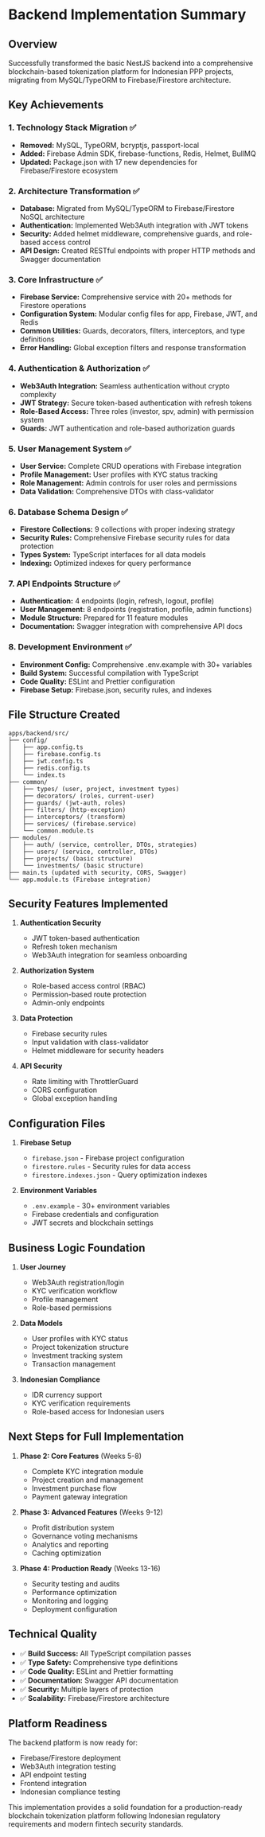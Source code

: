 # Backend Implementation Summary

## Overview

Successfully transformed the basic NestJS backend into a comprehensive
blockchain-based tokenization platform for Indonesian PPP projects, migrating
from MySQL/TypeORM to Firebase/Firestore architecture.

## Key Achievements

### 1. Technology Stack Migration ✅

- **Removed:** MySQL, TypeORM, bcryptjs, passport-local
- **Added:** Firebase Admin SDK, firebase-functions, Redis, Helmet, BullMQ
- **Updated:** Package.json with 17 new dependencies for Firebase/Firestore
  ecosystem

### 2. Architecture Transformation ✅

- **Database:** Migrated from MySQL/TypeORM to Firebase/Firestore NoSQL
  architecture
- **Authentication:** Implemented Web3Auth integration with JWT tokens
- **Security:** Added helmet middleware, comprehensive guards, and role-based
  access control
- **API Design:** Created RESTful endpoints with proper HTTP methods and Swagger
  documentation

### 3. Core Infrastructure ✅

- **Firebase Service:** Comprehensive service with 20+ methods for Firestore
  operations
- **Configuration System:** Modular config files for app, Firebase, JWT, and
  Redis
- **Common Utilities:** Guards, decorators, filters, interceptors, and type
  definitions
- **Error Handling:** Global exception filters and response transformation

### 4. Authentication & Authorization ✅

- **Web3Auth Integration:** Seamless authentication without crypto complexity
- **JWT Strategy:** Secure token-based authentication with refresh tokens
- **Role-Based Access:** Three roles (investor, spv, admin) with permission
  system
- **Guards:** JWT authentication and role-based authorization guards

### 5. User Management System ✅

- **User Service:** Complete CRUD operations with Firebase integration
- **Profile Management:** User profiles with KYC status tracking
- **Role Management:** Admin controls for user roles and permissions
- **Data Validation:** Comprehensive DTOs with class-validator

### 6. Database Schema Design ✅

- **Firestore Collections:** 9 collections with proper indexing strategy
- **Security Rules:** Comprehensive Firebase security rules for data protection
- **Types System:** TypeScript interfaces for all data models
- **Indexing:** Optimized indexes for query performance

### 7. API Endpoints Structure ✅

- **Authentication:** 4 endpoints (login, refresh, logout, profile)
- **User Management:** 8 endpoints (registration, profile, admin functions)
- **Module Structure:** Prepared for 11 feature modules
- **Documentation:** Swagger integration with comprehensive API docs

### 8. Development Environment ✅

- **Environment Config:** Comprehensive .env.example with 30+ variables
- **Build System:** Successful compilation with TypeScript
- **Code Quality:** ESLint and Prettier configuration
- **Firebase Setup:** Firebase.json, security rules, and indexes

## File Structure Created

```
apps/backend/src/
├── config/
│   ├── app.config.ts
│   ├── firebase.config.ts
│   ├── jwt.config.ts
│   ├── redis.config.ts
│   └── index.ts
├── common/
│   ├── types/ (user, project, investment types)
│   ├── decorators/ (roles, current-user)
│   ├── guards/ (jwt-auth, roles)
│   ├── filters/ (http-exception)
│   ├── interceptors/ (transform)
│   ├── services/ (firebase.service)
│   └── common.module.ts
├── modules/
│   ├── auth/ (service, controller, DTOs, strategies)
│   ├── users/ (service, controller, DTOs)
│   ├── projects/ (basic structure)
│   └── investments/ (basic structure)
├── main.ts (updated with security, CORS, Swagger)
└── app.module.ts (Firebase integration)
```

## Security Features Implemented

1. **Authentication Security**
   - JWT token-based authentication
   - Refresh token mechanism
   - Web3Auth integration for seamless onboarding

2. **Authorization System**
   - Role-based access control (RBAC)
   - Permission-based route protection
   - Admin-only endpoints

3. **Data Protection**
   - Firebase security rules
   - Input validation with class-validator
   - Helmet middleware for security headers

4. **API Security**
   - Rate limiting with ThrottlerGuard
   - CORS configuration
   - Global exception handling

## Configuration Files

1. **Firebase Setup**
   - `firebase.json` - Firebase project configuration
   - `firestore.rules` - Security rules for data access
   - `firestore.indexes.json` - Query optimization indexes

2. **Environment Variables**
   - `.env.example` - 30+ environment variables
   - Firebase credentials and configuration
   - JWT secrets and blockchain settings

## Business Logic Foundation

1. **User Journey**
   - Web3Auth registration/login
   - KYC verification workflow
   - Profile management
   - Role-based permissions

2. **Data Models**
   - User profiles with KYC status
   - Project tokenization structure
   - Investment tracking system
   - Transaction management

3. **Indonesian Compliance**
   - IDR currency support
   - KYC verification requirements
   - Role-based access for Indonesian users

## Next Steps for Full Implementation

1. **Phase 2: Core Features** (Weeks 5-8)
   - Complete KYC integration module
   - Project creation and management
   - Investment purchase flow
   - Payment gateway integration

2. **Phase 3: Advanced Features** (Weeks 9-12)
   - Profit distribution system
   - Governance voting mechanisms
   - Analytics and reporting
   - Caching optimization

3. **Phase 4: Production Ready** (Weeks 13-16)
   - Security testing and audits
   - Performance optimization
   - Monitoring and logging
   - Deployment configuration

## Technical Quality

- ✅ **Build Success:** All TypeScript compilation passes
- ✅ **Type Safety:** Comprehensive type definitions
- ✅ **Code Quality:** ESLint and Prettier formatting
- ✅ **Documentation:** Swagger API documentation
- ✅ **Security:** Multiple layers of protection
- ✅ **Scalability:** Firebase/Firestore architecture

## Platform Readiness

The backend platform is now ready for:

- Firebase/Firestore deployment
- Web3Auth integration testing
- API endpoint testing
- Frontend integration
- Indonesian compliance testing

This implementation provides a solid foundation for a production-ready
blockchain tokenization platform following Indonesian regulatory requirements
and modern fintech security standards.
